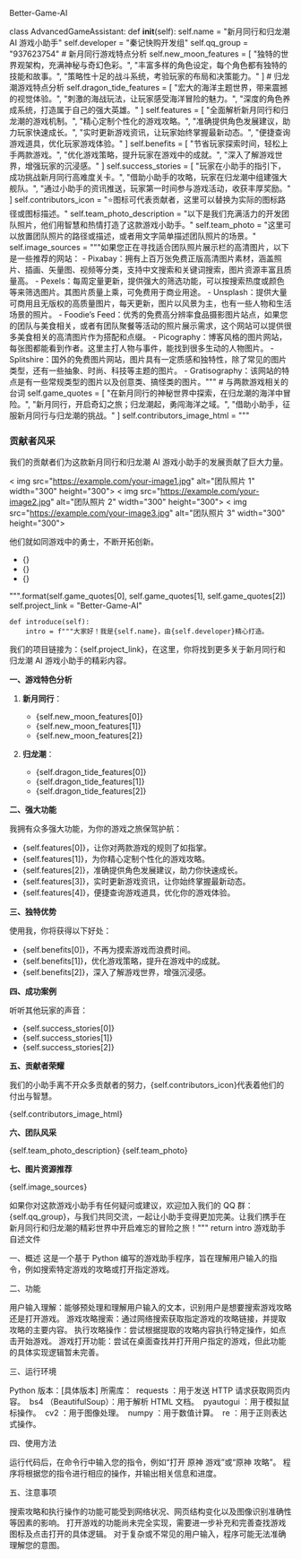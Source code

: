 Better-Game-AI

class AdvancedGameAssistant:
    def __init__(self):
        self.name = "新月同行和归龙潮 AI 游戏小助手"
        self.developer = "秦记快购开发组"
        self.qq_group = "937623754"
        # 新月同行游戏特点分析
        self.new_moon_features = [
            "独特的世界观架构，充满神秘与奇幻色彩。",
            "丰富多样的角色设定，每个角色都有独特的技能和故事。",
            "策略性十足的战斗系统，考验玩家的布局和决策能力。"
        ]
        # 归龙潮游戏特点分析
        self.dragon_tide_features = [
            "宏大的海洋主题世界，带来震撼的视觉体验。",
            "刺激的海战玩法，让玩家感受海洋冒险的魅力。",
            "深度的角色养成系统，打造属于自己的强大英雄。"
        ]
        self.features = [
            "全面解析新月同行和归龙潮的游戏机制。",
            "精心定制个性化的游戏攻略。",
            "准确提供角色发展建议，助力玩家快速成长。",
            "实时更新游戏资讯，让玩家始终掌握最新动态。",
            "便捷查询游戏道具，优化玩家游戏体验。"
        ]
        self.benefits = [
            "节省玩家探索时间，轻松上手两款游戏。",
            "优化游戏策略，提升玩家在游戏中的成就。",
            "深入了解游戏世界，增强玩家的沉浸感。"
        ]
        self.success_stories = [
            "玩家在小助手的指引下，成功挑战新月同行高难度关卡。",
            "借助小助手的攻略，玩家在归龙潮中组建强大舰队。",
            "通过小助手的资讯推送，玩家第一时间参与游戏活动，收获丰厚奖励。"
        ]
        self.contributors_icon = "⭐图标可代表贡献者，这里可以替换为实际的图标路径或图标描述。"
        self.team_photo_description = "以下是我们充满活力的开发团队照片，他们用智慧和热情打造了这款游戏小助手。"
        self.team_photo = "这里可以放置团队照片的路径或描述，或者用文字简单描述团队照片的场景。"
        self.image_sources = """如果您正在寻找适合团队照片展示栏的高清图片，以下是一些推荐的网站：
        - Pixabay：拥有上百万张免费正版高清图片素材，涵盖照片、插画、矢量图、视频等分类，支持中文搜索和关键词搜索，图片资源丰富且质量高。
        - Pexels：每周定量更新，提供强大的筛选功能，可以按搜索热度或颜色等来筛选图片。其图片质量上乘，可免费用于商业用途。
        - Unsplash：提供大量可商用且无版权的高质量图片，每天更新，图片以风景为主，也有一些人物和生活场景的照片。
        - Foodie’s Feed：优秀的免费高分辨率食品摄影图片站点，如果您的团队与美食相关，或者有团队聚餐等活动的照片展示需求，这个网站可以提供很多美食相关的高清图片作为搭配和点缀。
        - Picography：博客风格的图片网站，每张图都能看到作者。这里主打人物与事件，能找到很多生动的人物图片。
        - Splitshire：国外的免费图片网站，图片具有一定质感和独特性，除了常见的图片类型，还有一些抽象、时尚、科技等主题的图片。
        - Gratisography：该网站的特点是有一些常规类型的图片以及创意类、搞怪类的图片。"""
        # 与两款游戏相关的台词
        self.game_quotes = [
            "在新月同行的神秘世界中探索，在归龙潮的海洋中冒险。",
            "新月同行，开启奇幻之旅；归龙潮起，勇闯海洋之域。",
            "借助小助手，征服新月同行与归龙潮的挑战。"
        ]
        self.contributors_image_html = """
        <div id="contributors-section">
            <h3>贡献者风采</h3>
            <p>我们的贡献者们为这款新月同行和归龙潮 AI 游戏小助手的发展贡献了巨大力量。</p >
            <div class="image-gallery">
                < img src="https://example.com/your-image1.jpg" alt="团队照片 1" width="300" height="300">
                < img src="https://example.com/your-image2.jpg" alt="团队照片 2" width="300" height="300">
                < img src="https://example.com/your-image3.jpg" alt="团队照片 3" width="300" height="300">
            </div>
            <p>他们就如同游戏中的勇士，不断开拓创新。</p >
            <ul class="game-quotes">
                <li>{}</li>
                <li>{}</li>
                <li>{}</li>
            </ul>
        </div>
        """.format(self.game_quotes[0], self.game_quotes[1], self.game_quotes[2])
        self.project_link = "Better-Game-AI"

    def introduce(self):
        intro = f"""大家好！我是{self.name}，由{self.developer}精心打造。

我们的项目链接为：{self.project_link}，在这里，你将找到更多关于新月同行和归龙潮 AI 游戏小助手的精彩内容。

**一、游戏特色分析**

1. **新月同行**：
   - {self.new_moon_features[0]}
   - {self.new_moon_features[1]}
   - {self.new_moon_features[2]}

2. **归龙潮**：
   - {self.dragon_tide_features[0]}
   - {self.dragon_tide_features[1]}
   - {self.dragon_tide_features[2]}

**二、强大功能**

我拥有众多强大功能，为你的游戏之旅保驾护航：
- {self.features[0]}，让你对两款游戏的规则了如指掌。
- {self.features[1]}，为你精心定制个性化的游戏攻略。
- {self.features[2]}，准确提供角色发展建议，助力你快速成长。
- {self.features[3]}，实时更新游戏资讯，让你始终掌握最新动态。
- {self.features[4]}，便捷查询游戏道具，优化你的游戏体验。

**三、独特优势**

使用我，你将获得以下好处：
- {self.benefits[0]}，不再为摸索游戏而浪费时间。
- {self.benefits[1]}，优化游戏策略，提升在游戏中的成就。
- {self.benefits[2]}，深入了解游戏世界，增强沉浸感。

**四、成功案例**

听听其他玩家的声音：
- {self.success_stories[0]}
- {self.success_stories[1]}
- {self.success_stories[2]}

**五、贡献者荣耀**

我们的小助手离不开众多贡献者的努力，{self.contributors_icon}代表着他们的付出与智慧。

{self.contributors_image_html}

**六、团队风采**

{self.team_photo_description}
{self.team_photo}

**七、图片资源推荐**

{self.image_sources}

如果你对这款游戏小助手有任何疑问或建议，欢迎加入我们的 QQ 群：{self.qq_group}，与我们共同交流，一起让小助手变得更加完美。让我们携手在新月同行和归龙潮的精彩世界中开启难忘的冒险之旅！"""
        return intro
游戏助手自述文件
 
一、概述
这是一个基于 Python 编写的游戏助手程序，旨在理解用户输入的指令，例如搜索特定游戏的攻略或打开指定游戏。
 
二、功能
 
用户输入理解：能够预处理和理解用户输入的文本，识别用户是想要搜索游戏攻略还是打开游戏。
游戏攻略搜索：通过网络搜索获取指定游戏的攻略链接，并提取攻略的主要内容。
执行攻略操作：尝试根据提取的攻略内容执行特定操作，如点击开始游戏。
游戏打开功能：尝试在桌面查找并打开用户指定的游戏，但此功能的具体实现逻辑暂未完善。
 
三、运行环境
 
Python 版本：[具体版本]
所需库：
 requests ：用于发送 HTTP 请求获取网页内容。
 bs4 （BeautifulSoup）：用于解析 HTML 文档。
 pyautogui ：用于模拟鼠标操作。
 cv2 ：用于图像处理。
 numpy ：用于数值计算。
 re ：用于正则表达式操作。
 
四、使用方法
 
运行代码后，在命令行中输入您的指令，例如“打开 原神 游戏”或“原神 攻略”。
程序将根据您的指令进行相应的操作，并输出相关信息和进度。
 
五、注意事项
 
搜索攻略和执行操作的功能可能受到网络状况、网页结构变化以及图像识别准确性等因素的影响。
打开游戏的功能尚未完全实现，需要进一步补充和完善查找游戏图标及点击打开的具体逻辑。
对于复杂或不常见的用户输入，程序可能无法准确理解您的意图。
 
